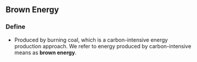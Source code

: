 ## Brown Energy


### Define
- Produced by burning coal, which is a carbon-intensive energy production approach. We refer to energy produced by carbon-intensive means as **brown energy**. 
